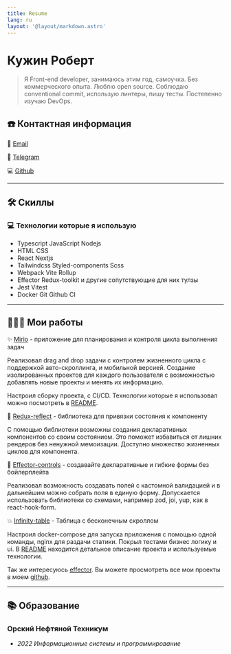 ```yaml
---
title: Resume
lang: ru
layout: '@layout/markdown.astro'
---
```


# Кужин Роберт

> Я Front-end developer, занимаюсь этим год, самоучка. Без коммерческого опыта. Люблю open source. Соблюдаю conventional commit, использую линтеры, пишу тесты. Постепенно изучаю DevOps.

## ☎️ Контактная информация

📧 [Email](mailto:rk.ku.202014l@gmail.com?subject=Work)

🔗 [Telegram](https://t.me/yukimirio)

💻 [Github](https://github.com/raidenmiro)

---

## 🛠 Скиллы

### 💻 Технологии которые я использую

- Typescript JavaScript Nodejs
- HTML CSS
- React Nextjs
- Tailwindcss Styled-components Scss
- Webpack Vite Rollup
- Effector Redux-toolkit и другие сопутствующие для них тулзы
- Jest Vitest
- Docker Git Github CI

---

## **👩🏻‍💻** Мои работы

✨ [Mirio](https://kanban-ae4a8.web.app/login) - приложение для планирования и контроля цикла выполнения задач

Реализовал drag and drop задачи с контролем жизненного цикла c поддержкой авто-скроллинга, и мобильной версией. Создание изолированных проектов для каждого пользователя с возможностью добавлять новые проекты и менять их информацию.

Настроил сборку проекта, с CI/CD. Технологии которые я использовал можно посмотреть в [README](https://github.com/raidenmiro/kanban).

🧭 [Redux-reflect](https://github.com/raidenmiro/redux-reflect) - библиотека для привязки состояния к компоненту

С помощью библиотеки возможны создания декларативных компонентов со своим состоянием. Это поможет избавиться от лишних рендеров без ненужной мемоизации. Доступно множество жизненных циклов для компонента.

🚀 [Effector-controls](https://github.com/raidenmiro/effector-controls) - создавайте декларативные и гибкие формы без бойлерплейта

Реализовал возможность создавать полей с кастомной валидацией и в дальнейшим можно собрать поля в единую форму.  Допускается использовать библиотеки со схемами, например zod, joi, yup, как в react-hook-form.

💥 [Infinity-table](https://frontend-test-task-table.vercel.app/) - Таблица с бесконечным скроллом

Настроил docker-compose для запуска приложения с помощью одной команды, nginx для раздачи статики. Покрыл тестами бизнес логику и ui. В [README](https://github.com/raidenmiro/frontend-test-task-table) находится детальное описание проекта и используемые технологии.

Так же интересуюсь [effector](https://github.com/effector/effector). Вы можете просмотреть все мои проекты в моем [github](https://github.com/raidenmiro).

---

## 📚 Образование

### Орский Нефтяной Техникум

- *2022 Информационные системы и программирование*
